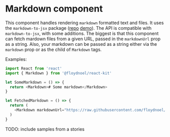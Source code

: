 # Markdown component

This component handles rendering `markdown` formatted text and files. It uses the `markdown-to-jsx` package ([repo](https://github.com/probablyup/markdown-to-jsx/) [demo](https://probablyup.com/markdown-to-jsx/)). The API is compatible with `markdown-to-jsx`, with some additions. The biggest is that this component can fetch mardown files from a given URL, passed in the `markdownUrl` prop as a string. Also, your markdown can be passed as a string either via the `markdown` prop or as the child of `Markdown` tags.

Examples:

```js
import React from 'react'
import { Markdown } from '@floydnoel/react-kit'

let SomeMarkdown = () => {
  return <Markdown># Some markdown</Markdown>
}

let FetchedMarkdown = () => {
  return (
    <Markdown markdownUrl="https://raw.githubusercontent.com/floydnoel/exceldate/1.1.0/README.md" />
  )
}
```

TODO: include samples from a stories
